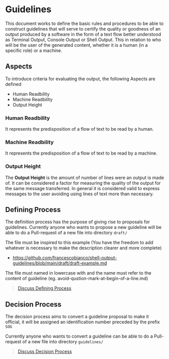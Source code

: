 # Guidelines

This document works to define the basic rules and procedures to be able to construct guidelines that will serve to certify the quality or goodness of an output produced by a software in the form of a text flow better understood as Terminal Output, Console Output or Shell Output. This in relation to who will be the user of the generated content, whether it is a human (in a specific role) or a machine.

## Aspects

To introduce criteria for evaluating the output, the following Aspects are defined

- Human Readbility
- Machine Readbility
- Output Height

### Human Readbility

It represents the predisposition of a flow of text to be read by a human.

### Machine Readbility

It represents the predisposition of a flow of text to be read by a machine.

### Output Height

The **Output Height** is the amount of number of lines were an output is made of.
It can be considered a factor for measuring the quality of the output for the same message transferred. 
In general it is considered valid to express messages to the user avoiding using lines of text more than necessary.

## Defining Process

The definition process has the purpose of giving rise to proposals for guidelines.
Currently anyone who wants to propose a new guideline will be able to do a Pull-request of a new file into directory `draft/`

The file must be inspired to this example (You have the freedom to add whatever is necessary to make the description clearer and more complete)

- https://github.com/francescobianco/shell-output-guidelines/blob/main/draft/draft-example.md

The file must named in lowercase with and the name must refer to the content of guideline (eg. avoid-qustion-mark-at-begin-of-a-line.md)

> [Discuss Defining Process](https://github.com/francescobianco/shell-output-guidelines/discussions/7)

## Decision Process

The decision process aims to convert a guideline proposal to make it official, it will be assigned an identification number preceded by the prefix `SOG`

Currently anyone who wants to convert a guideline can be able to do a Pull-request of a new file into directory `guidelines/`

> [Discuss Decision Process](https://github.com/francescobianco/shell-output-guidelines/discussions/5)

